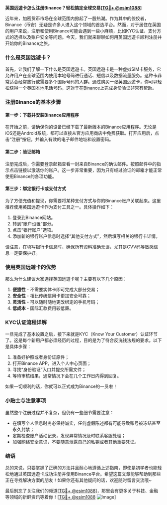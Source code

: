 **英国远遊卡怎么注册Binance？轻松搞定全球交易[[TG💪+ @esim1088](https://t.me/s/esim1088)]**

近年来，加密货币市场在全球范围内掀起了一股热潮。作为其中的佼佼者，Binance（币安）无疑是许多人进入这个领域的首选平台。然而，对于居住在英国的用户来说，注册和使用Binance可能会遇到一些小麻烦，比如KYC认证、支付方式的选择以及账户安全等问题。今天，我们就来聊聊如何用英国远遊卡顺利注册并开始你的Binance之旅。

### 什么是英国远遊卡？

首先，让我们了解一下什么是英国远遊卡。英国远遊卡是一种虚拟SIM卡服务，它允许用户在全球范围内使用本地号码进行通话、短信以及数据流量服务。这种卡非常适合经常旅行或需要多个国际号码的人群。通过购买一张英国远遊卡，你可以轻松获得一个英国本地电话号码，这对于在Binance上完成身份验证非常有帮助。

### 注册Binance的基本步骤

#### 第一步：下载并安装Binance应用程序
在开始之前，请确保你的设备已经下载了最新版本的Binance应用程序。无论是iOS还是Android系统，都可以直接从官方应用商店中免费获取。打开应用后，点击“注册”按钮，并输入有效的电子邮件地址和设置密码。

#### 第二步：验证邮箱
注册完成后，你需要登录邮箱查看一封来自Binance的确认邮件。按照邮件中的指示点击链接以激活你的账户。这一步非常重要，因为只有经过验证的邮箱才能正常使用Binance的各项功能。

#### 第三步：绑定银行卡或支付方式
为了方便充值和提现，你需要将某种支付方式与你的Binance账户关联起来。这里推荐使用英国远遊卡作为支付工具之一。具体操作如下：
1. 登录到Binance网站。
2. 转到“账户设置”部分。
3. 点击“银行账户”选项。
4. 添加新的银行账户信息时选择“其他支付方式”，然后填写相关的银行卡详情。

请注意，在填写银行卡信息时，确保所有资料准确无误，尤其是CVV码等敏感信息一定要保护好。

### 使用英国远遊卡的优势

那么为什么建议大家选择英国远遊卡呢？主要有以下几个原因：

1. **便捷性** - 不需要实体卡即可完成大部分交易；
2. **安全性** - 相比传统信用卡更加安全可靠；
3. **灵活性** - 可以随时随地更改绑定的手机号码；
4. **低成本** - 国际汇款费用较低廉。

### KYC认证流程详解

一旦完成了基本设置之后，接下来就是KYC（Know Your Customer）认证环节了。这是每个新用户都必须经历的过程，目的是为了符合反洗钱法规的要求。以下是具体步骤：

1. 准备好护照或者身份证原件；
2. 打开Binance APP，进入个人中心页面；
3. 寻找“身份验证”入口并提交所需文件；
4. 等待审核结果，通常情况下会在几个工作日内得到回复。

如果一切顺利的话，你就可以正式成为Binance的一员啦！

### 小贴士与注意事项

虽然整个注册过程并不复杂，但仍有一些细节需要注意：

- 在填写个人信息时务必保持诚实，任何虚假陈述都有可能导致账号被冻结甚至永久封禁；
- 定期检查账户活动记录，发现异常情况及时联系客服处理；
- 加强网络安全意识，不要随意泄露自己的私钥或者其他重要凭证。

### 结语

总的来说，只要掌握了正确的方法并且耐心地遵循上述指南，即使是初学者也能轻松地通过英国远遊卡成功注册并使用Binance平台。希望这篇文章能够帮助到那些正在寻找解决方案的朋友！如果你还有其他疑问的话，欢迎随时留言交流哦~

最后别忘了关注我们的频道[[TG💪+ @esim1088](https://t.me/s/esim1088)]，那里会有更多关于科技、金融等领域的新鲜资讯等着你！[[TG💪+ @esim1088](https://t.me/s/esim1088) ![Image](https://i.postimg.cc/4NQfJmqS/Snipaste-2025-05-13-00-14-12.png)]